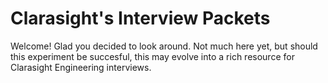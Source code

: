 # Clarasight's Interview Packets

Welcome! Glad you decided to look around. Not much here yet, but should this experiment be succesful, this may evolve into a rich resource for Clarasight Engineering interviews.
